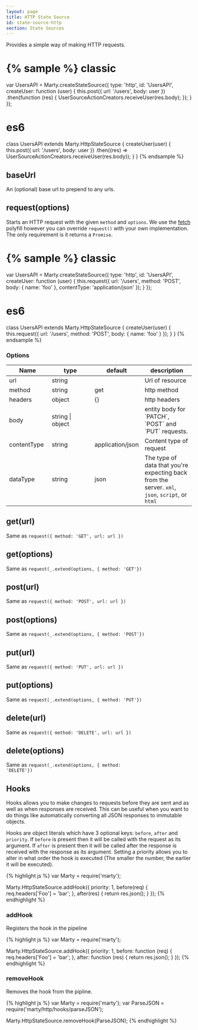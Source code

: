 ```yaml
---
layout: page
title: HTTP State Source
id: state-source-http
section: State Sources
---
```


Provides a simple way of making HTTP requests.

{% sample %}
classic
=======
var UsersAPI = Marty.createStateSource({
  type: 'http',
  id: 'UsersAPI',
  createUser: function (user) {
    this.post({ url: '/users', body: user })
        .then(function (res) {
          UserSourceActionCreators.receiveUser(res.body);
        });
  }
});

es6
===
class UsersAPI extends Marty.HttpStateSource {
  createUser(user) {
    this.post({ url: '/users', body: user })
        .then((res) => UserSourceActionCreators.receiveUser(res.body));
  }
}
{% endsample %}

<h2 id="baseUrl">baseUrl</h2>

An (optional) base url to prepend to any urls.

<h2 id="requestOptions">request(options)</h2>

Starts an HTTP request with the given <code>method</code> and <code>options</code>. We use the [fetch](https://github.com/github/fetch) polyfill however you can override ``request()`` with your own implementation. The only requirement is it returns a <code>Promise</code>.

{% sample %}
classic
=======
var UsersAPI = Marty.createStateSource({
  type: 'http',
  id: 'UsersAPI',
  createUser: function (user) {
    this.request({
      url: '/users',
      method: 'POST',
      body: { name: 'foo' },
      contentType: 'application/json'
    });
  }
});

es6
===
class UsersAPI extends Marty.HttpStateSource {
  createUser(user) {
    this.request({
      url: '/users',
      method: 'POST',
      body: { name: 'foo' }
    });
  }
}
{% endsample %}

<h3>Options</h3>

<table class="table table-bordered table-striped">
  <thead>
   <tr>
     <th style="width: 100px;">Name</th>
     <th style="width: 100px;">type</th>
     <th style="width: 50px;">default</th>
     <th>description</th>
   </tr>
  </thead>
  <tbody>
   <tr>
     <td>url</td>
     <td>string</td>
     <td></td>
     <td>Url of resource</td>
   </tr>
   <tr>
     <td>method</td>
     <td>string</td>
     <td>get</td>
     <td>http method</td>
   </tr>
   <tr>
     <td>headers</td>
     <td>object</td>
     <td>{}</td>
     <td>http headers</td>
   </tr>
   <tr>
     <td>body</td>
     <td>string | object</td>
     <td></td>
     <td>entity body for `PATCH`, `POST` and `PUT` requests.</td>
   </tr>
   <tr>
     <td>contentType</td>
     <td>string</td>
     <td>application/json</td>
     <td>Content type of request</td>
   </tr>
   <tr>
     <td>dataType</td>
     <td>string</td>
     <td>json</td>
     <td>The type of data that you're expecting back from the server. <code>xml</code>, <code>json</code>, <code>script</code>, or <code>html</code></td>
   </tr>
  </tbody>
</table>

<h2 id="getUrl">get(url)</h2>

Same as <code>request({ method: 'GET', url: url })</code>

<h2 id="getOptions">get(options)</h2>

Same as <code>request(_.extend(options, { method: 'GET'})</code>

<h2 id="postUrl">post(url)</h2>

Same as <code>request({ method: 'POST', url: url })</code>

<h2 id="postOptions">post(options)</h2>

Same as <code>request(_.extend(options, { method: 'POST'})</code>

<h2 id="putUrl">put(url)</h2>

Same as <code>request({ method: 'PUT', url: url })</code>

<h2 id="putOptions">put(options)</h2>

Same as <code>request(_.extend(options, { method: 'PUT'})</code>

<h2 id="deleteUrl">delete(url)</h2>

Same as <code>request({ method: 'DELETE', url: url })</code>

<h2 id="deleteOptions">delete(options)</h2>

Same as <code>request(_.extend(options, { method: 'DELETE'})</code>

<h2 id="hooks">Hooks</h2>

Hooks allows you to make changes to requests before they are sent and as well as when responses are received. This can be useful when you want to do things like automatically converting all JSON responses to immutable objects.

Hooks are object literals which have 3 optional keys: ``before``, ``after`` and ``priority``. If ``before`` is present then it will be called with the request as its argument. If ``after`` is present then it will be called after the response is received with the response as its argument. Setting a priority allows you to alter in what order the hook is executed (The smaller the number, the earlier it will be executed).

{% highlight js %}
var Marty = require('marty');

Marty.HttpStateSource.addHook({
  priority: 1,
  before(req) {
    req.headers['Foo'] = 'bar';
  },
  after(res) {
    return res.json();
  }
});
{% endhighlight %}

<h3 id="addHook">addHook</h3>

Registers the hook in the pipeline

{% highlight js %}
var Marty = require('marty');

Marty.HttpStateSource.addHook({
  priority: 1,
  before: function (req) {
    req.headers['Foo'] = 'bar';
  },
  after: function (res) {
    return res.json();
  }
});
{% endhighlight %}

<h3 id="removeHook">removeHook</h3>

Removes the hook from the pipline.

{% highlight js %}
var Marty = require('marty');
var ParseJSON = require('marty/http/hooks/parseJSON');

Marty.HttpStateSource.removeHook(ParseJSON);
{% endhighlight %}

